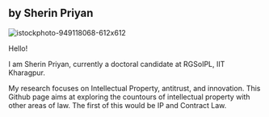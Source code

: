 
## by Sherin Priyan

![istockphoto-949118068-612x612](https://github.com/sherinpriyan/IP-discussions/assets/107947639/9a5a56e5-e529-4fd8-b8fb-00d74e747ad0)


Hello!

I am Sherin Priyan, currently a doctoral candidate at RGSoIPL, IIT Kharagpur. 

My research focuses on Intellectual Property, antitrust, and innovation. This Github page aims at exploring the countours of intellectual property with other areas of law. 
The first of this would be IP and Contract Law.
